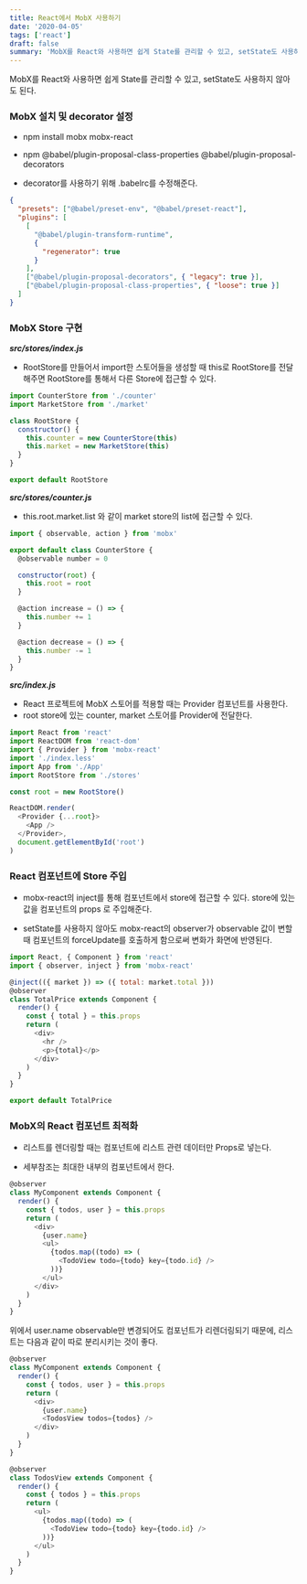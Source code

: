 ```yaml
---
title: React에서 MobX 사용하기
date: '2020-04-05'
tags: ['react']
draft: false
summary: 'MobX를 React와 사용하면 쉽게 State를 관리할 수 있고, setState도 사용하지 않아도 된다.'
---
```


MobX를 React와 사용하면 쉽게 State를 관리할 수 있고, setState도 사용하지 않아도 된다.

### MobX 설치 및 decorator 설정

- npm install mobx mobx-react

- npm @babel/plugin-proposal-class-properties @babel/plugin-proposal-decorators

- decorator를 사용하기 위해 .babelrc를 수정해준다.

```json
{
  "presets": ["@babel/preset-env", "@babel/preset-react"],
  "plugins": [
    [
      "@babel/plugin-transform-runtime",
      {
        "regenerator": true
      }
    ],
    ["@babel/plugin-proposal-decorators", { "legacy": true }],
    ["@babel/plugin-proposal-class-properties", { "loose": true }]
  ]
}
```

### MobX Store 구현

**_src/stores/index.js_**

- RootStore를 만들어서 import한 스토어들을 생성할 때 this로 RootStore를 전달해주면 RootStore를 통해서 다른 Store에 접근할 수 있다.

```javascript
import CounterStore from './counter'
import MarketStore from './market'

class RootStore {
  constructor() {
    this.counter = new CounterStore(this)
    this.market = new MarketStore(this)
  }
}

export default RootStore
```

**_src/stores/counter.js_**

- this.root.market.list 와 같이 market store의 list에 접근할 수 있다.

```javascript
import { observable, action } from 'mobx'

export default class CounterStore {
  @observable number = 0

  constructor(root) {
    this.root = root
  }

  @action increase = () => {
    this.number += 1
  }

  @action decrease = () => {
    this.number -= 1
  }
}
```

**_src/index.js_**

- React 프로젝트에 MobX 스토어를 적용할 때는 Provider 컴포넌트를 사용한다.
- root store에 있는 counter, market 스토어를 Provider에 전달한다.

```javascript
import React from 'react'
import ReactDOM from 'react-dom'
import { Provider } from 'mobx-react'
import './index.less'
import App from './App'
import RootStore from './stores'

const root = new RootStore()

ReactDOM.render(
  <Provider {...root}>
    <App />
  </Provider>,
  document.getElementById('root')
)
```

### React 컴포넌트에 Store 주입

- mobx-react의 inject를 통해 컴포넌트에서 store에 접근할 수 있다. store에 있는 값을 컴포넌트의 props 로 주입해준다.

- setState를 사용하지 않아도 mobx-react의 observer가 observable 값이 변할 때 컴포넌트의 forceUpdate를 호출하게 함으로써 변화가 화면에 반영된다.

```javascript
import React, { Component } from 'react'
import { observer, inject } from 'mobx-react'

@inject(({ market }) => ({ total: market.total }))
@observer
class TotalPrice extends Component {
  render() {
    const { total } = this.props
    return (
      <div>
        <hr />
        <p>{total}</p>
      </div>
    )
  }
}

export default TotalPrice
```

### MobX의 React 컴포넌트 최적화

- 리스트를 렌더링할 때는 컴포넌트에 리스트 관련 데이터만 Props로 넣는다.

- 세부참조는 최대한 내부의 컴포넌트에서 한다.

```javascript
@observer
class MyComponent extends Component {
  render() {
    const { todos, user } = this.props
    return (
      <div>
        {user.name}
        <ul>
          {todos.map((todo) => (
            <TodoView todo={todo} key={todo.id} />
          ))}
        </ul>
      </div>
    )
  }
}
```

위에서 user.name observable만 변경되어도 컴포넌트가 리렌더링되기 때문에, 리스트는 다음과 같이 따로 분리시키는 것이 좋다.

```javascript
@observer
class MyComponent extends Component {
  render() {
    const { todos, user } = this.props
    return (
      <div>
        {user.name}
        <TodosView todos={todos} />
      </div>
    )
  }
}

@observer
class TodosView extends Component {
  render() {
    const { todos } = this.props
    return (
      <ul>
        {todos.map((todo) => (
          <TodoView todo={todo} key={todo.id} />
        ))}
      </ul>
    )
  }
}
```
